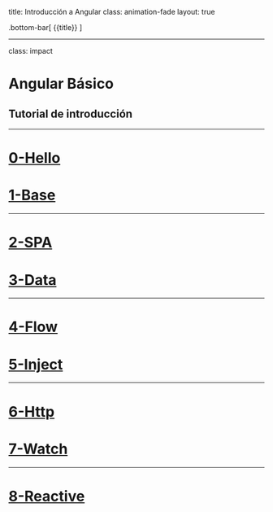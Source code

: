 title: Introducción a Angular
class: animation-fade
layout: true

.bottom-bar[
{{title}}
]

---

class: impact

# Angular Básico

## Tutorial de introducción

---

# [0-Hello](https://academiabinaria.github.io/angular-basic/readme/0-hello.html)

# [1-Base](https://academiabinaria.github.io/angular-basic/readme/1-base.html)

---

# [2-SPA](https://academiabinaria.github.io/angular-basic/readme/2-spa.html)

# [3-Data](https://academiabinaria.github.io/angular-basic/readme/3-data.html)

---

# [4-Flow](https://academiabinaria.github.io/angular-basic/readme/4-flow.html)

# [5-Inject](https://academiabinaria.github.io/angular-basic/readme/5-inject.html)

---

# [6-Http](https://academiabinaria.github.io/angular-basic/readme/6-http.html)

# [7-Watch](https://academiabinaria.github.io/angular-basic/readme/7-watch.html)

---

# [8-Reactive](https://academiabinaria.github.io/angular-basic/readme/8-reactive.html)

